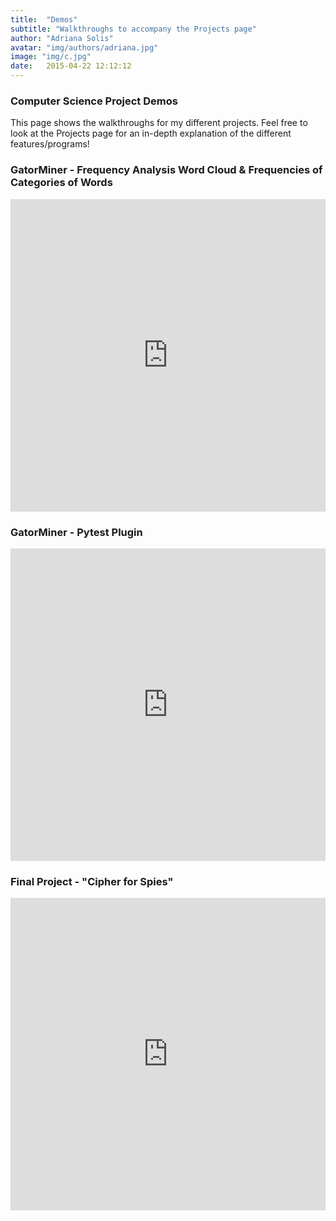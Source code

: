```yaml
---
title:  "Demos"
subtitle: "Walkthroughs to accompany the Projects page"
author: "Adriana Solis"
avatar: "img/authors/adriana.jpg"
image: "img/c.jpg"
date:   2015-04-22 12:12:12
---
```


### Computer Science Project Demos

This page shows the walkthroughs for my different projects. Feel free to look at the Projects page for an in-depth explanation of the different features/programs!

### GatorMiner - Frequency Analysis Word Cloud & Frequencies of Categories of Words

<style>
.responsive-wrap iframe{ max-width: 100%;}
</style>
<div class="responsive-wrap">
<iframe src="https://onedrive.live.com/embed?cid=7776C9D269D98AC7&amp;resid=7776C9D269D98AC7%21175853&amp;authkey=AFFqYJ13Mf3H_eU&amp;em=2&amp;wdAr=1.7777777777777777" width="700px" height="500px" frameborder="0">This is an embedded <a target="_blank" href="https://office.com">Microsoft Office</a> presentation, powered by <a target="_blank" href="https://office.com/webapps">Office</a>.</iframe>
</div>

### GatorMiner - Pytest Plugin


<style>
.responsive-wrap iframe{ max-width: 100%;}
</style>
<div class="responsive-wrap">
<iframe src="https://onedrive.live.com/embed?cid=7776C9D269D98AC7&amp;resid=7776C9D269D98AC7%21175883&amp;authkey=AMb8LWlxvk188ec&amp;em=2&amp;wdAr=1.7777777777777777" width="700px" height="500px" frameborder="0">This is an embedded <a target="_blank" href="https://office.com">Microsoft Office</a> presentation, powered by <a target="_blank" href="https://office.com/webapps">Office</a>.</iframe>
</div>

### Final Project - "Cipher for Spies"

<style>
.responsive-wrap iframe{ max-width: 100%;}
</style>
<div class="responsive-wrap">
<iframe src="https://onedrive.live.com/embed?cid=7776C9D269D98AC7&amp;resid=7776C9D269D98AC7%21175931&amp;authkey=ADAQ2-LHL-iToMg&amp;em=2&amp;wdAr=1.7777777777777777" width="700px" height="500px" frameborder="0">This is an embedded <a target="_blank" href="https://office.com">Microsoft Office</a> presentation, powered by <a target="_blank" href="https://office.com/webapps">Office</a>.</iframe>
</div>
